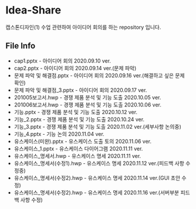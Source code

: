 # Idea-Share

캡스톤디자인(1) 수업 관련하여 아이디어 회의를 하는 repository 입니다.

## File Info

- cap1.pptx - 아이디어 회의 2020.09.10 ver.
- cap2.pptx - 아이디어 회의 2020.09.14 ver.(문제 파악)
- 문제 파악 및 해결점.pptx - 아이디어 회의 2020.09.16 ver.(해결하고 싶은 문제 확인)
- 문제 파악 및 해결점_3.pptx - 아이디어 회의 2020.09.17 ver.
- 201005보고서.hwp - 경쟁 제품 분석 및 기능 도출 2020.10.05 ver.
- 201006보고서.hwp - 경쟁 제품 분석 및 기능 도출 2020.10.06 ver.
- 기능.pptx - 경쟁 제품 분석 및 기능 도출 2020.10.12 ver.
- 기능_2.pptx - 경쟁 제품 분석 및 기능 도출 2020.10.24 ver.
- 기능_3.pptx - 경쟁 제품 분석 및 기능 도출 2020.11.02 ver.(세부사항 논의중)
- 기능_4.pptx - 기능 논의 2020.11.04 ver.
- 유스케이스(미완).pptx - 유스케이스 도출 토의 2020.11.06 ver.
- 유스케이스_1.pptx - 유스케이스 다이어그램 2020.11.11 ver.
- 유스케이스_명세서.hwp - 유스케이스 명세 2020.11.11 ver.
- 유스케이스_명세서(수정1).hwp - 유스케이스 명세 2020.11.12 ver.(피드백 사항 수정중)
- 유스케이스_명세서(수정2).hwp - 유스케이스 명세 2020.11.14 ver.(GUI 초안 수정)
- 유스케이스_명세서(수정2).hwp - 유스케이스 명세 2020.11.16 ver.(서버부분 피드백 사항 수정)
